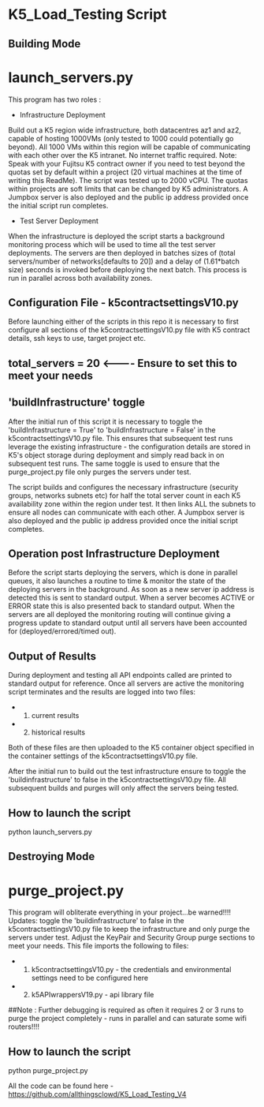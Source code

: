 # K5_Load_Testing Script

## Building Mode
# launch_servers.py
This program has two roles :

- Infrastructure Deployment

Build out a K5 region wide infrastructure, both datacentres az1 and az2, capable of hosting 1000VMs (only tested to 1000 could potentially go beyond). All 1000 VMs within this region will be capable of communicating with each other over the K5 intranet. No internet traffic required.
Note: Speak with your Fujitsu K5 contract owner if you need to test beyond the quotas set by default within a project (20 virtual machines at the time of writing this ReadMe). The script was tested up to 2000 vCPU. The quotas within projects are soft limits that can be changed by K5 administrators. A Jumpbox server is also deployed and the public ip address provided once the initial script run completes.

- Test Server Deployment

When the infrastructure is deployed the script starts a background monitoring process which will be used to time all the test server deployments.
The servers are then deployed in batches sizes of (total servers/number of networks[defaults to 20]) and a delay of (1.61*batch size)  seconds is invoked before deploying the next batch. This process is run in parallel across both availability zones.

## Configuration File - k5contractsettingsV10.py
Before launching either of the scripts in this repo it is necessary to first configure all sections of the k5contractsettingsV10.py file with K5 contract details, ssh keys to use, target project etc.

## total_servers = 20 <---- Ensure to set this to meet your needs

## 'buildInfrastructure' toggle
After the initial run of this script it is necessary to toggle the 'buildInfrastructure = True' to 'buildInfrastructure = False' in the k5contractsettingsV10.py file.
This ensures that subsequent test runs leverage the existing infrastructure - the configuration details are stored in K5's object storage during deployment and simply read back in on subsequent test runs.
The same toggle is used to ensure that the purge_project.py file only purges the servers under test.

The script builds and configures the necessary infrastructure (security groups, networks subnets etc) for half the total server count in each K5 availability zone within the region under test. It then links ALL the subnets to ensure all nodes can communicate with each other. A Jumpbox server is also deployed and the public ip address provided once the initial script completes.

## Operation post Infrastructure Deployment
Before the script starts deploying the servers, which is done in parallel queues, it also launches a routine to time & monitor the state of the deploying servers in the background. As soon as a new server ip address is detected this is sent to standard output. When a server becomes ACTIVE or ERROR state this is also presented back to standard output.
When the servers are all deployed the monitoring routing will continue giving a progress update to standard output until all servers have been accounted for (deployed/errored/timed out).

## Output of Results
During deployment and testing all API endpoints called are printed to standard output for reference.
Once all servers are active the monitoring script terminates and the results are logged into two files:
- 1. current results
- 2. historical results

Both of these files are then uploaded to the K5 container object specified in the container settings of the k5contractsettingsV10.py file.

After the initial run to build out the test infrastructure ensure to toggle the 'buildinfrastructure' to false in the k5contractsettingsV10.py file. All subsequent builds and purges will only affect the servers being tested.

## How to launch the script
python launch_servers.py

## Destroying Mode
# purge_project.py
This program will obliterate everything in your project...be warned!!!!
Updates: toggle the 'buildinfrastructure' to false in the k5contractsettingsV10.py file to keep the infrastructure and only purge the servers under test.
Adjust the KeyPair and Security Group purge sections to meet your needs.
This file imports the following to files:
- 1. k5contractsettingsV10.py - the credentials and environmental settings need to be configured here
- 2. k5APIwrappersV19.py - api library file

##Note : Further debugging is required as often it requires 2 or 3 runs to purge the project completely - runs in parallel and can saturate some wifi routers!!!!

## How to launch the script
python purge_project.py

All the code can be found here - https://github.com/allthingsclowd/K5_Load_Testing_V4

